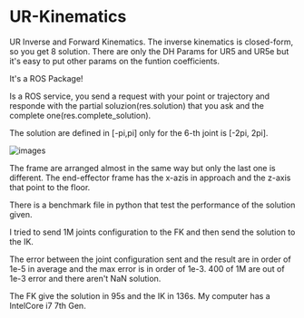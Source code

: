 # UR-Kinematics
UR Inverse and Forward Kinematics. The inverse kinematics is closed-form, so you get 8 solution.
There are only the DH Params for UR5 and UR5e but it's easy to put other params on the funtion coefficients.

It's a ROS Package!

Is a ROS service, you send a request with your point or trajectory and responde with the partial soluzion(res.solution) that you ask and the complete one(res.complete_solution).

The solution are defined in [-pi,pi] only for the 6-th joint is [-2pi, 2pi].

![images](https://user-images.githubusercontent.com/104858347/231451074-66817aef-8ece-42a6-b8c0-33df89e40641.jpg)

The frame are arranged almost in the same way but only the last one is different. 
The end-effector frame has the x-azis in approach and the z-axis that point to the floor.

There is a benchmark file in python that test the performance of the solution given.

I tried to send 1M joints configuration to the FK and then send the solution to the IK.

The error between the joint configuration sent and the result are in order of 1e-5 in average and the max error is in order of 1e-3.
400 of 1M are out of 1e-3 error and there aren't NaN solution.

The FK give the solution in 95s and the IK in 136s. My computer has a IntelCore i7 7th Gen.
